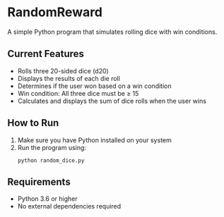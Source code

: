 # RandomReward

A simple Python program that simulates rolling dice with win conditions.

## Current Features

- Rolls three 20-sided dice (d20)
- Displays the results of each die roll
- Determines if the user won based on a win condition
- Win condition: All three dice must be ≥ 15
- Calculates and displays the sum of dice rolls when the user wins

## How to Run

1. Make sure you have Python installed on your system
2. Run the program using:
   ```
   python random_dice.py
   ```

## Requirements

- Python 3.6 or higher
- No external dependencies required
